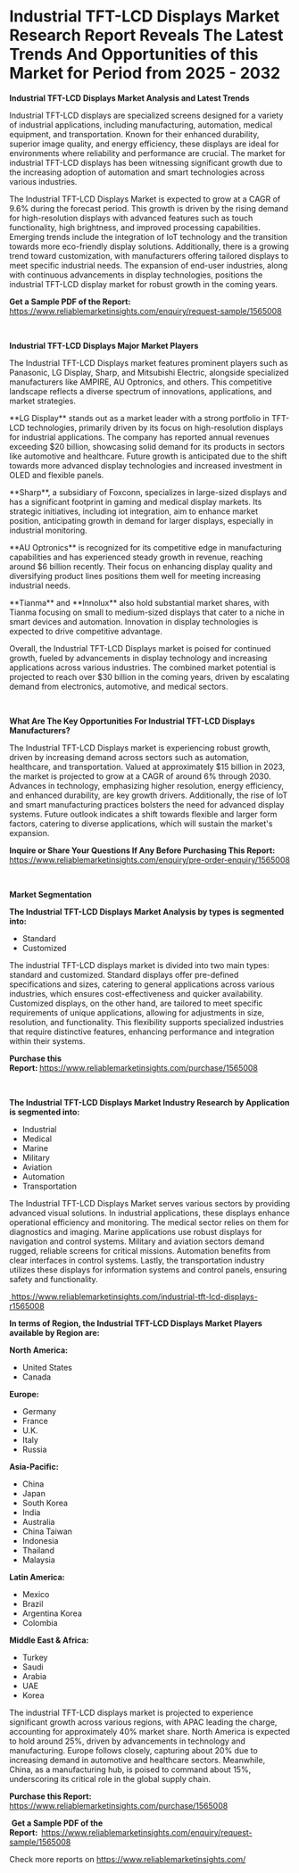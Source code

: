 <p><h1>Industrial TFT-LCD Displays Market Research Report Reveals The Latest Trends And Opportunities of this Market for Period from 2025 - 2032</h1></p><p><strong>Industrial TFT-LCD Displays Market Analysis and Latest Trends</strong></p>
<p><p>Industrial TFT-LCD displays are specialized screens designed for a variety of industrial applications, including manufacturing, automation, medical equipment, and transportation. Known for their enhanced durability, superior image quality, and energy efficiency, these displays are ideal for environments where reliability and performance are crucial. The market for industrial TFT-LCD displays has been witnessing significant growth due to the increasing adoption of automation and smart technologies across various industries.</p><p>The Industrial TFT-LCD Displays Market is expected to grow at a CAGR of 9.6% during the forecast period. This growth is driven by the rising demand for high-resolution displays with advanced features such as touch functionality, high brightness, and improved processing capabilities. Emerging trends include the integration of IoT technology and the transition towards more eco-friendly display solutions. Additionally, there is a growing trend toward customization, with manufacturers offering tailored displays to meet specific industrial needs. The expansion of end-user industries, along with continuous advancements in display technologies, positions the industrial TFT-LCD display market for robust growth in the coming years.</p></p>
<p><strong>Get a Sample PDF of the Report:&nbsp;</strong> <a href="https://www.reliablemarketinsights.com/enquiry/request-sample/1565008?utm_campaign=2131&utm_medium=2&utm_source=Github&utm_content=ia&utm_term=12022025&utm_id=industrial-tft-lcd-displays">https://www.reliablemarketinsights.com/enquiry/request-sample/1565008</a></p>
<p>&nbsp;</p>
<p><strong>Industrial TFT-LCD Displays Major Market Players</strong></p>
<p><p>The Industrial TFT-LCD Displays market features prominent players such as Panasonic, LG Display, Sharp, and Mitsubishi Electric, alongside specialized manufacturers like AMPIRE, AU Optronics, and others. This competitive landscape reflects a diverse spectrum of innovations, applications, and market strategies.</p><p>**LG Display** stands out as a market leader with a strong portfolio in TFT-LCD technologies, primarily driven by its focus on high-resolution displays for industrial applications. The company has reported annual revenues exceeding $20 billion, showcasing solid demand for its products in sectors like automotive and healthcare. Future growth is anticipated due to the shift towards more advanced display technologies and increased investment in OLED and flexible panels.</p><p>**Sharp**, a subsidiary of Foxconn, specializes in large-sized displays and has a significant footprint in gaming and medical display markets. Its strategic initiatives, including iot integration, aim to enhance market position, anticipating growth in demand for larger displays, especially in industrial monitoring.</p><p>**AU Optronics** is recognized for its competitive edge in manufacturing capabilities and has experienced steady growth in revenue, reaching around $6 billion recently. Their focus on enhancing display quality and diversifying product lines positions them well for meeting increasing industrial needs.</p><p>**Tianma** and **Innolux** also hold substantial market shares, with Tianma focusing on small to medium-sized displays that cater to a niche in smart devices and automation. Innovation in display technologies is expected to drive competitive advantage.</p><p>Overall, the Industrial TFT-LCD Displays market is poised for continued growth, fueled by advancements in display technology and increasing applications across various industries. The combined market potential is projected to reach over $30 billion in the coming years, driven by escalating demand from electronics, automotive, and medical sectors.</p></p>
<p>&nbsp;</p>
<p><strong>What Are The Key Opportunities For Industrial TFT-LCD Displays Manufacturers?</strong></p>
<p><p>The Industrial TFT-LCD Displays market is experiencing robust growth, driven by increasing demand across sectors such as automation, healthcare, and transportation. Valued at approximately $15 billion in 2023, the market is projected to grow at a CAGR of around 6% through 2030. Advances in technology, emphasizing higher resolution, energy efficiency, and enhanced durability, are key growth drivers. Additionally, the rise of IoT and smart manufacturing practices bolsters the need for advanced display systems. Future outlook indicates a shift towards flexible and larger form factors, catering to diverse applications, which will sustain the market's expansion.</p></p>
<p><strong>Inquire or Share Your Questions If Any Before Purchasing This Report:</strong> <a href="https://www.reliablemarketinsights.com/enquiry/pre-order-enquiry/1565008?utm_campaign=2131&utm_medium=2&utm_source=Github&utm_content=ia&utm_term=12022025&utm_id=industrial-tft-lcd-displays">https://www.reliablemarketinsights.com/enquiry/pre-order-enquiry/1565008</a></p>
<p>&nbsp;</p>
<p><strong>Market Segmentation</strong></p>
<p><strong>The Industrial TFT-LCD Displays Market Analysis by types is segmented into:</strong></p>
<p><ul><li>Standard</li><li>Customized</li></ul></p>
<p><p>The industrial TFT-LCD displays market is divided into two main types: standard and customized. Standard displays offer pre-defined specifications and sizes, catering to general applications across various industries, which ensures cost-effectiveness and quicker availability. Customized displays, on the other hand, are tailored to meet specific requirements of unique applications, allowing for adjustments in size, resolution, and functionality. This flexibility supports specialized industries that require distinctive features, enhancing performance and integration within their systems.</p></p>
<p><strong>Purchase this Report:&nbsp;</strong><a href="https://www.reliablemarketinsights.com/purchase/1565008?utm_campaign=2131&utm_medium=2&utm_source=Github&utm_content=ia&utm_term=12022025&utm_id=industrial-tft-lcd-displays">https://www.reliablemarketinsights.com/purchase/1565008</a></p>
<p>&nbsp;</p>
<p><strong>The Industrial TFT-LCD Displays Market Industry Research by Application is segmented into:</strong></p>
<p><ul><li>Industrial</li><li>Medical</li><li>Marine</li><li>Military</li><li>Aviation</li><li>Automation</li><li>Transportation</li></ul></p>
<p><p>The Industrial TFT-LCD Displays Market serves various sectors by providing advanced visual solutions. In industrial applications, these displays enhance operational efficiency and monitoring. The medical sector relies on them for diagnostics and imaging. Marine applications use robust displays for navigation and control systems. Military and aviation sectors demand rugged, reliable screens for critical missions. Automation benefits from clear interfaces in control systems. Lastly, the transportation industry utilizes these displays for information systems and control panels, ensuring safety and functionality.</p></p>
<p><a href="https://www.reliablemarketinsights.com/industrial-tft-lcd-displays-r1565008?utm_campaign=2131&utm_medium=2&utm_source=Github&utm_content=ia&utm_term=12022025&utm_id=industrial-tft-lcd-displays">&nbsp;https://www.reliablemarketinsights.com/industrial-tft-lcd-displays-r1565008</a></p>
<p><strong>In terms of Region, the Industrial TFT-LCD Displays Market Players available by Region are:</strong></p>
<p>
    <p> <strong> North America: </strong>
        <ul>
            <li>United States</li>
            <li>Canada</li>
        </ul>
        </p> 
    <p> <strong> Europe: </strong>
        <ul>
            <li>Germany</li>
            <li>France</li>
            <li>U.K.</li>
            <li>Italy</li>
            <li>Russia</li>
        </ul>
        </p> 
    <p> <strong> Asia-Pacific: </strong>
        <ul>
            <li>China</li>
            <li>Japan</li>
            <li>South Korea</li>
            <li>India</li>
            <li>Australia</li>
            <li>China Taiwan</li>
            <li>Indonesia</li>
            <li>Thailand</li>
            <li>Malaysia</li>
        </ul>
        </p> 
    <p> <strong> Latin America: </strong>
        <ul>
            <li>Mexico</li>
            <li>Brazil</li>
            <li>Argentina Korea</li>
            <li>Colombia</li>
        </ul>
        </p> 
    <p> <strong> Middle East & Africa: </strong>
        <ul>
            <li>Turkey</li>
            <li>Saudi</li>
            <li>Arabia</li>
            <li>UAE</li>
            <li>Korea</li>
        </ul>
    </p>
    </p>
<p><p>The industrial TFT-LCD displays market is projected to experience significant growth across various regions, with APAC leading the charge, accounting for approximately 40% market share. North America is expected to hold around 25%, driven by advancements in technology and manufacturing. Europe follows closely, capturing about 20% due to increasing demand in automotive and healthcare sectors. Meanwhile, China, as a manufacturing hub, is poised to command about 15%, underscoring its critical role in the global supply chain.</p></p>
<p><strong>Purchase this Report: </strong><a href="https://www.reliablemarketinsights.com/purchase/1565008?utm_campaign=2131&utm_medium=2&utm_source=Github&utm_content=ia&utm_term=12022025&utm_id=industrial-tft-lcd-displays">https://www.reliablemarketinsights.com/purchase/1565008</a></p>
<p>&nbsp;<strong>Get a Sample PDF of the Report:&nbsp;&nbsp;</strong><a href="https://www.reliablemarketinsights.com/enquiry/request-sample/1565008?utm_campaign=2131&utm_medium=2&utm_source=Github&utm_content=ia&utm_term=12022025&utm_id=industrial-tft-lcd-displays">https://www.reliablemarketinsights.com/enquiry/request-sample/1565008</a></p>
<p><strong></strong></p>
<p>Check more reports on <a href="https://www.reliablemarketinsights.com/?utm_campaign=2131&utm_medium=2&utm_source=Github&utm_content=ia&utm_term=12022025&utm_id=industrial-tft-lcd-displays">https://www.reliablemarketinsights.com/</a></p>